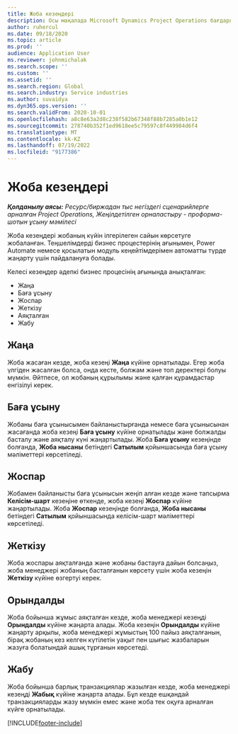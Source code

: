 ```yaml
---
title: Жоба кезеңдері
description: Осы мақалада Microsoft Dynamics Project Operations бағдарламасында қолжетімді жоба кезеңдері туралы ақпарат ұсынылған.
author: ruhercul
ms.date: 09/18/2020
ms.topic: article
ms.prod: ''
audience: Application User
ms.reviewer: johnmichalak
ms.search.scope: ''
ms.custom: ''
ms.assetid: ''
ms.search.region: Global
ms.search.industry: Service industries
ms.author: suvaidya
ms.dyn365.ops.version: ''
ms.search.validFrom: 2020-10-01
ms.openlocfilehash: a8c8e63a2d8c238f582b67348f88b7285a0b1e12
ms.sourcegitcommit: 278740b352f1ed9618ee5c79597c8f449984d6f4
ms.translationtype: MT
ms.contentlocale: kk-KZ
ms.lasthandoff: 07/19/2022
ms.locfileid: "9177386"
---
```

# <a name="project-stages"></a>Жоба кезеңдері

_**Қолданылу аясы:** Ресурс/биржадан тыс негіздегі сценарийлерге арналған Project Operations, Жеңілдетілген орналастыру - проформа-шотын ұсыну мәмілесі_

Жоба кезеңдері жобаның күйін ілгерілеген сайын көрсетуге жобаланған. Теңшелімдерді бизнес процестерінің ағынымен, Power Automate немесе қосылатын модуль кеңейтімдерімен автоматты түрде жаңарту үшін пайдалануға болады.

Келесі кезеңдер әдепкі бизнес процесінің ағынында анықталған:

- Жаңа
- Баға ұсыну
- Жоспар
- Жеткізу
- Аяқталған
- Жабу 

## <a name="new"></a>Жаңа

Жоба жасаған кезде, жоба кезеңі **Жаңа** күйіне орнатылады. Егер жоба үлгіден жасалған болса, онда кесте, болжам және топ деректері болуы мүмкін. Әйтпесе, ол жобаның құрылымы және қалған құрамдастар енгізілуі керек.

## <a name="quote"></a>Баға ұсыну

Жобаны баға ұсынысымен байланыстырғанда немесе баға ұсынысынан жасағанда жоба кезеңі **Баға ұсыну** күйіне орнатылады және болжалды басталу және аяқталу күні жаңартылады. Жоба **Баға ұсыну** кезеңінде болғанда, **Жоба нысаны** бетіндегі **Сатылым** қойыншасында баға ұсыну мәліметтері көрсетіледі.

## <a name="plan"></a>Жоспар

Жобамен байланысты баға ұсынысын жеңіп алған кезде және тапсырма **Келісім-шарт** кезеңіне өткенде, жоба кезеңі **Жоспар** күйіне жаңартылады. Жоба **Жоспар** кезеңінде болғанда, **Жоба нысаны** бетіндегі **Сатылым** қойыншасында келісім-шарт мәліметтері көрсетіледі.

## <a name="deliver"></a>Жеткізу

Жоба жоспары аяқталғанда және жобаны бастауға дайын болсаңыз, жоба менеджері жобаның басталғанын көрсету үшін жоба кезеңін **Жеткізу** күйіне өзгертуі керек.

## <a name="complete"></a>Орындалды 

Жоба бойынша жұмыс аяқталған кезде, жоба менеджері кезеңді **Орындалды** күйіне жаңарта алады. Жоба кезеңін **Орындалды** күйіне жаңарту арқылы, жоба менеджері жұмыстың 100 пайыз аяқталғанын, бірақ жобаның кез келген күтілетін уақыт пен шығыс жазбаларын жазуға болатындай ашық тұрғанын көрсетеді.

## <a name="close"></a>Жабу

Жоба бойынша барлық транзакциялар жазылған кезде, жоба менеджері кезеңді **Жабық** күйіне жаңарта алады. Бұл кезде ешқандай транзакцияларды жазу мүмкін емес және жоба тек оқуға арналған күйге орнатылады.



[!INCLUDE[footer-include](../includes/footer-banner.md)]
